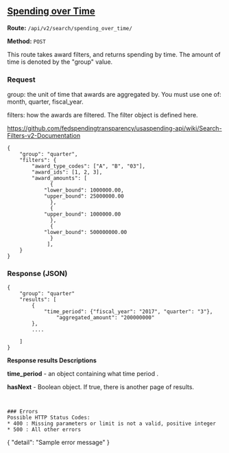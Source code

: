 ## [Spending over Time](#spending-over-time)
**Route:** `/api/v2/search/spending_over_time/`

**Method:** `POST`

This route takes award filters, and returns spending by time.  The amount of time is denoted by the "group" value.

### Request
group: the unit of time that awards are aggregated by. You must use one of: month, quarter, fiscal_year.

filters: how the awards are filtered.  The filter object is defined here.

https://github.com/fedspendingtransparency/usaspending-api/wiki/Search-Filters-v2-Documentation

```
{
    "group": "quarter",
    "filters": {
        "award_type_codes": ["A", "B", "03"],
        "award_ids": [1, 2, 3],
        "award_amounts": [
              {
            "lower_bound": 1000000.00,
            "upper_bound": 25000000.00
              },
              {
            "upper_bound": 1000000.00
              },
              {
            "lower_bound": 500000000.00
              }
             ],
    }
}
```


### Response (JSON)

```
{
    "group": "quarter"
    "results": [
        {
            "time_period": {"fiscal_year": "2017", "quarter": "3"},
                "aggregated_amount": "200000000"
        },
        ....

    ]
}
```
**Response results Descriptions**

**time_period** - an object containing what time period .

**hasNext** - Boolean object. If true, there is another page of results.

```


### Errors
Possible HTTP Status Codes:
* 400 : Missing parameters or limit is not a valid, positive integer
* 500 : All other errors

```
{
  "detail": "Sample error message"
}
```

